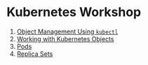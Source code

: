 # Kubernetes Workshop

1. [Object Management Using `kubectl`](01-kubectl/)
2. [Working with Kubernetes Objects](02-objects/)
3. [Pods](03-pods/)
4. [Replica Sets](04-replica-sets/)
